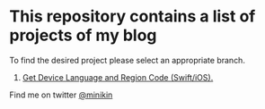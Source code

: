 # This repository contains a list of projects of my blog

To find the desired project please select an appropriate branch.

1. [Get Device Language and Region Code (Swift/iOS).](https://github.com/minikin/blog/tree/feature/objects_dataStructure)

Find me on twitter [@minikin](https://twitter.com/minikin)
